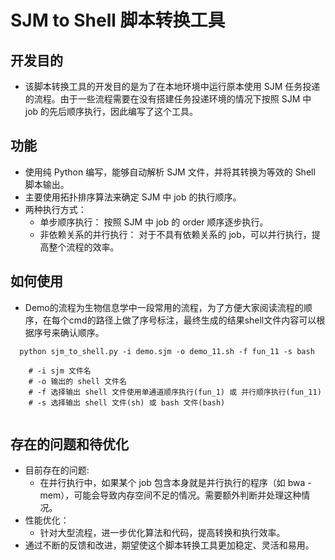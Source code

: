 #  SJM to Shell 脚本转换工具

## 开发目的
- 该脚本转换工具的开发目的是为了在本地环境中运行原本使用 SJM 任务投递的流程。由于一些流程需要在没有搭建任务投递环境的情况下按照 SJM 中 job 的先后顺序执行，因此编写了这个工具。

## 功能
- 使用纯 Python 编写，能够自动解析 SJM 文件，并将其转换为等效的 Shell 脚本输出。
- 主要使用拓扑排序算法来确定 SJM 中 job 的执行顺序。
- 两种执行方式：
    - 单步顺序执行： 按照 SJM 中 job 的 order 顺序逐步执行。
    - 非依赖关系的并行执行： 对于不具有依赖关系的 job，可以并行执行，提高整个流程的效率。


## 如何使用
- Demo的流程为生物信息学中一段常用的流程，为了方便大家阅读流程的顺序，在每个cmd的路径上做了序号标注，最终生成的结果shell文件内容可以根据序号来确认顺序。

```
  python sjm_to_shell.py -i demo.sjm -o demo_11.sh -f fun_11 -s bash

    # -i sjm 文件名 
    # -o 输出的 shell 文件名 
    # -f 选择输出 shell 文件使用单通道顺序执行(fun_1) 或 并行顺序执行(fun_11)
    # -s 选择输出 shell 文件(sh) 或 bash 文件(bash)
	
```

 
## 存在的问题和待优化
- 目前存在的问题:
    - 在并行执行中，如果某个 job 包含本身就是并行执行的程序（如 bwa -mem），可能会导致内存空间不足的情况。需要额外判断并处理这种情况。
- 性能优化：
    - 针对大型流程，进一步优化算法和代码，提高转换和执行效率。
- 通过不断的反馈和改进，期望使这个脚本转换工具更加稳定、灵活和易用。